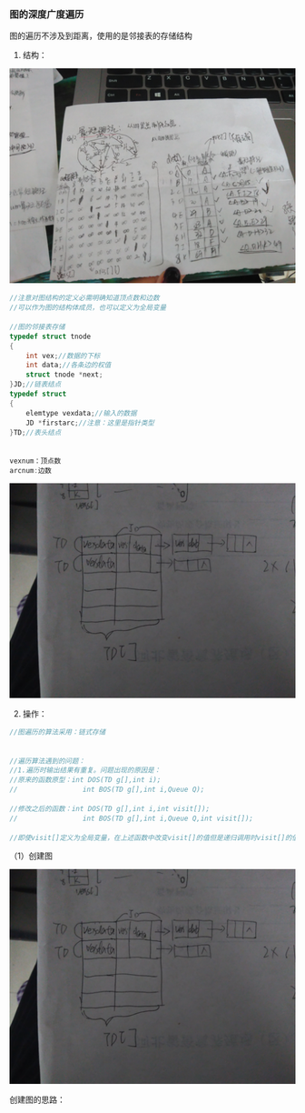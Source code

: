 
### 图的深度广度遍历

图的遍历不涉及到距离，使用的是邻接表的存储结构

1. 结构：

![pic](pic/25.jpg)

```c
//注意对图结构的定义必需明确知道顶点数和边数
//可以作为图的结构体成员，也可以定义为全局变量

//图的邻接表存储
typedef struct tnode
{
	int vex;//数据的下标
	int data;//各条边的权值
	struct tnode *next;
}JD;//链表结点
typedef struct
{
	elemtype vexdata;//输入的数据
	JD *firstarc;//注意：这里是指针类型
}TD;//表头结点


vexnum：顶点数
arcnum:边数
```

![pic](pic/26.jpg)

2. 操作：

```c
//图遍历的算法采用：链式存储


//遍历算法遇到的问题：
//1.遍历时输出结果有重复。问题出现的原因是：
//原来的函数原型：int DOS(TD g[],int i);
//				  int BOS(TD g[],int i,Queue Q);

//修改之后的函数：int DOS(TD g[],int i,int visit[]);
//				  int BOS(TD g[],int i,Queue Q,int visit[]);

//即使visit[]定义为全局变量，在上述函数中改变visit[]的值但是递归调用时visit[]的值还是没有改变。所以更新之后的函数方法要把visit[]数组传进去。

```

（1）创建图

![pic](pic/26.jpg)

创建图的思路：




```c

```






